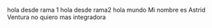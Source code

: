 hola desde rama 1
hola desde rama2
hola mundo
Mi nombre es Astrid Ventura
no quiero mas integradora
